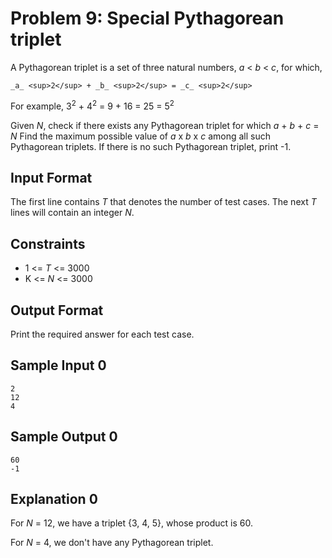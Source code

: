 # Problem 9: Special Pythagorean triplet

A Pythagorean triplet is a set of three natural numbers, _a_ < _b_ < _c_, for which,

    _a_ <sup>2</sup> + _b_ <sup>2</sup> = _c_ <sup>2</sup>

For example, 3<sup>2</sup> + 4<sup>2</sup> = 9 + 16 = 25 = 5<sup>2</sup>

Given _N_, check if there exists any Pythagorean triplet for which _a_ + _b_ + _c_ = _N_
Find the maximum possible value of _a_ x _b_ x _c_ among all such Pythagorean triplets. If there is no such Pythagorean triplet, print -1.

## Input Format

The first line contains _T_ that denotes the number of test cases.
The next _T_ lines will contain an integer _N_.


## Constraints

* 1 <= _T_ <= 3000
* K <= _N_ <= 3000

## Output Format

Print the required answer for each test case.

## Sample Input 0

    2
    12
    4

## Sample Output 0

    60
    -1

## Explanation 0

For _N_ = 12, we have a triplet {3, 4, 5}, whose product is 60.

For _N_ = 4, we don't have any Pythagorean triplet.

